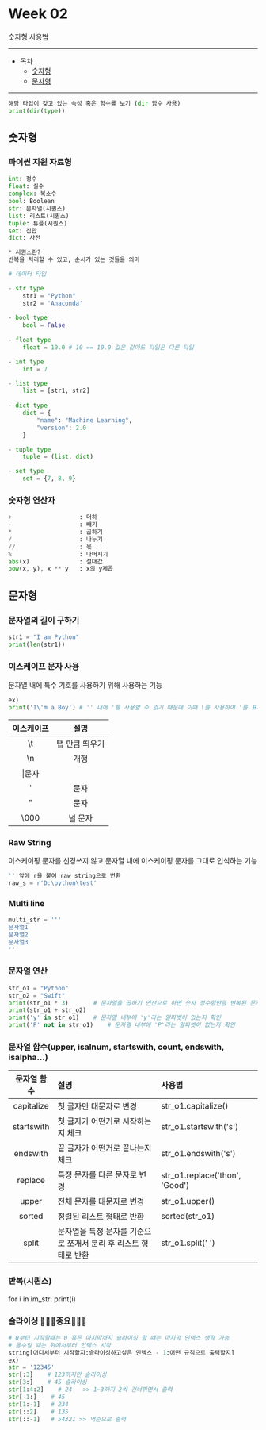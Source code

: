 # Week 02

숫자형 사용법  

---
- 목차
    - [숫자형](#숫자형)
    - [문자형](#문자형)
---

```python
해당 타입이 갖고 있는 속성 혹은 함수를 보기 (dir 함수 사용)  
print(dir(type))
```

<h2 id="숫자형">숫자형</h2>

### 파이썬 지원 자료형

```python
int: 정수
float: 실수
complex: 복소수
bool: Boolean
str: 문자열(시퀀스)
list: 리스트(시퀀스)
tuple: 튜플(시퀀스)
set: 집합
dict: 사전

* 시퀀스란?  
반복을 처리할 수 있고, 순서가 있는 것들을 의미
```

```python
# 데이터 타입

- str type
    str1 = "Python"
    str2 = 'Anaconda'
    
- bool type
    bool = False
    
- float type
    float = 10.0 # 10 == 10.0 값은 같아도 타입은 다른 타입

- int type
    int = 7

- list type
    list = [str1, str2]
    
- dict type
    dict = {
        "name": "Machine Learning",
        "version": 2.0
    }

- tuple type
    tuple = (list, dict)

- set type
    set = {7, 8, 9}
```

### 숫자형 연산자
```python
+                   : 더하
-                   : 빼기
*                   : 곱하기
/                   : 나누기
//                  : 몫
%                   : 나머지기
abs(x)              : 절대값
pow(x, y), x ** y   : x의 y제곱
```

<h2 id="문자형">문자형</h2>

### 문자열의 길이 구하기
```python
str1 = "I am Python"
print(len(str1))
```

### 이스케이프 문자 사용
문자열 내에 특수 기호를 사용하기 위해 사용하는 기능
```python
ex)  
print('I\'m a Boy') # '' 내에 '를 사용할 수 없기 때문에 이때 \를 사용하여 '를 표시
```
|이스케이프|설명|
|:---:|:---:|
|\t|탭 만큼 띄우기|
|\n|개행|
|\\|문자|
|\'|문자|
|\"|문자|
|\000|널 문자|

### Raw String
이스케이핑 문자를 신경쓰지 않고 문자열 내에 이스케이핑 문자를 그대로 인식하는 기능
```python
'' 앞에 r을 붙여 raw string으로 변환
raw_s = r'D:\python\test'
```

### Multi line
```python
multi_str = '''
문자열1
문자열2
문자열3
'''
```

### 문자열 연산
```python
str_o1 = "Python"
str_o2 = "Swift"
print(str_o1 * 3)       # 문자열을 곱하기 연산으로 하면 숫자 정수형만큼 반복된 문자 출력
print(str_o1 + str_o2)
print('y' in str_o1)    # 문자열 내부에 'y'라는 알파벳이 있는지 확인
print('P' not in str_o1)    # 문자열 내부에 'P'라는 알파벳이 없는지 확인
```

### 문자열 함수(upper, isalnum, startswith, count, endswith, isalpha...)
|문자열 함수|설명|사용법|
|:---:|:---|:---|
|capitalize|첫 글자만 대문자로 변경|str_o1.capitalize()|
|startswith|첫 글자가 어떤거로 시작하는지 체크|str_o1.startswith('s')|
|endswith|끝 글자가 어떤거로 끝나는지 체크|str_o1.endswith('s')|
|replace|특정 문자를 다른 문자로 변경|str_o1.replace('thon', 'Good')|
|upper|전체 문자를 대문자로 변경|str_o1.upper()|
|sorted|정렬된 리스트 형태로 반환|sorted(str_o1)|
|split|문자열을 특정 문자를 기준으로 쪼개서 분리 후 리스트 형태로 반환|str_o1.split(' ')|

### 반복(시퀀스)
for i in im_str:
    print(i)

### 슬라이싱 🌟🌟🌟중요🌟🌟🌟
```python
# 0부터 시작할때는 0 혹은 마지막까지 슬라이싱 할 떄는 마지막 인덱스 생략 가능
# 음수일 때는 뒤에서부터 인덱스 시작
string[어디서부터 시작할지:슬라이싱하고싶은 인덱스 - 1:어떤 규칙으로 출력할지]
ex)
str = '12345'
str[:3]    # 123까지만 슬라이싱
str[3:]    # 45 슬라이싱
str[1:4:2]    # 24   >> 1~3까지 2씩 건너뛰면서 출력
str[-1:]    # 45
str[1:-1]   # 234
str[::2]    # 135
str[::-1]   # 54321 >> 역순으로 출력
```
